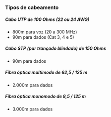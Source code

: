 ### Tipos de cabeamento

##### Cabo UTP de 100 Ohms (22 ou 24 AWG)
 - 800m para voz (20 a 300 MHz)
 - 90m para dados (Cat 3, 4 e 5)

##### Cabo STP (par trançado blindado) de 150 Ohms
- 90m para dados

##### Fibra óptica multimodo de 62,5 / 125 m 
- 2.000m para dados

##### Fibra óptica monomodo de 8,5 / 125 m
- 3.000m para dados